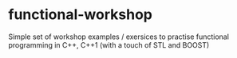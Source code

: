 functional-workshop
===================

Simple set of workshop examples / exersices to practise functional programming in C++, C++1 (with a touch of STL and BOOST)
